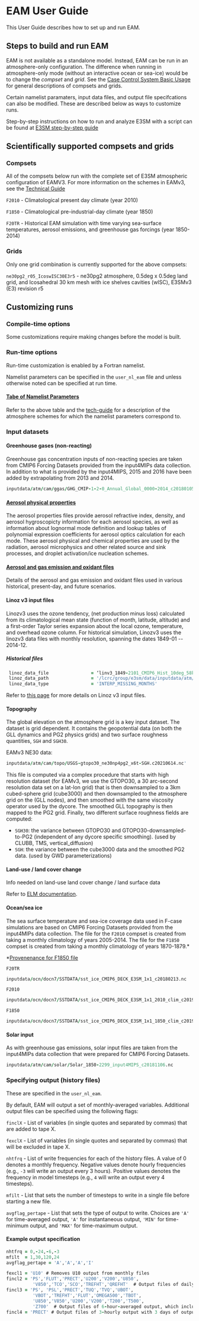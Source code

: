 
# EAM User Guide

This User Guide describes how to set up and run EAM.

## Steps to build and run EAM

EAM is not available as a standalone model.  Instead, EAM can be run in an atmosphere-only configuration.
The difference when running in atmosphere-only mode (without an interactive ocean or sea-ice) would be to
change the *compset* and *grid*.
See the
[Case Control System Basic Usage](https://esmci.github.io/cime/versions/master/html/users_guide/index.html#case-control-system-part-1-basic-usage) for general descriptions of compsets and grids.

Certain namelist paramaters, input data files, and output file specifcations can also be modified.
These are described below as ways to customize runs.

Step-by-step instructions on how to run and analyze E3SM with a script can be found at
[E3SM step-by-step guide](https://docs.e3sm.org/running-e3sm-guide/)

## Scientifically supported compsets and grids

### Compsets

All of the compsets below run with the complete set of E3SM atmospheric configuration of EAMV3. For more information on the schemes in EAMv3, see the [Technical Guide](../tech-guide/index.md)

`F2010` - Climatological present day climate (year 2010)

`F1850` - Climatological pre-industrial-day climate (year 1850)

`F20TR` - Historical EAM simulation with time varying sea-surface temperatures, aerosol emissions, and greenhouse gas forcings (year 1850-2014)

### Grids

Only one grid combination is currently supported for the above compsets:

`ne30pg2_r05_IcoswISC30E3r5` - ne30pg2 atmosphere, 0.5deg x 0.5deg land grid, and Icosahedral 30 km mesh with ice shelves cavities (wISC), E3SMv3 (E3) revision r5

## Customizing runs

### Compile-time options

Some customizations require making changes before the model is built.

### Run-time options

Run-time customization is enabled by a Fortran namelist.

Namelist parameters can be specified in the `user_nl_eam` file and unless otherwise noted can be specified at run time.

#### [Tabe of Namelist Parameters](namelist_parameters.md)

Refer to the above table and the [tech-guide](../tech-guide/index.md) for a description of the atmosphere schemes for which the namelist parameters correspond to.

### Input datasets

#### Greenhouse gases (non-reacting)

Greenhouse gas concentration inputs of non-reacting species are taken from CMIP6 Forcing Datasets provided from the input4MIPs data collection. In addition to what is provided by the input4MIPS, 2015 and 2016 have been added by extrapolating from 2013 and 2014.

```fortran
inputdata/atm/cam/ggas/GHG_CMIP-1-2-0_Annual_Global_0000-2014_c20180105.nc
```

#### [Aerosol physical properties](aerosol_phys_prop.md)

The aerosol properties files provide aerosol refractive index, density, and aerosol hygroscopicty information for
each aerosol species, as well as information about lognormal mode definition and lookup tables of polynomial
expression coefficients for aerosol optics calculation for each mode. These aerosol physical and chemical properties
are used by the radiation, aerosol microphysics and other related source and sink processes, and droplet
activation/ice nucleation schemes.

#### [Aerosol and gas emission and oxidant files](emission_oxidant_files.md)

Details of the aerosol and gas emission and oxidant files used in various historical, present-day, and future scenarios.

#### Linoz v3 input files

Linozv3 uses the ozone tendency, (net production minus loss) calculated from its climatological mean state (function of month, latitude, altitude) and a first-order Taylor series expansion about the local ozone, temperature, and overhead ozone column. For historical simulation, Linozv3 uses the linozv3 data files with monthly resolution, spanning the dates 1849-01 -- 2014-12.

##### Historical files

```fortran
 linoz_data_file                = ‘linv3_1849-2101_CMIP6_Hist_10deg_58km_c20231207.nc’
 linoz_data_path                = '/lcrc/group/e3sm/data/inputdata/atm/cam/chem/trop_mozart/ub'
 linoz_data_type                = 'INTERP_MISSING_MONTHS'
```

Refer to [this page](https://acme-climate.atlassian.net/wiki/spaces/DOC/pages/3764486280/Production+of+the+Linoz+v3+data) for more details on Linoz v3 input files.

#### Topography

The global elevation on the atmosphere grid is a key input dataset.  The dataset is grid dependent. It contains the geopotential data (on both the GLL dynamics and PG2 physics grids) and two surface roughness quantities, `SGH` and `SGH30`.

EAMv3 NE30 data:

```fortran
inputdata/atm/cam/topo/USGS-gtopo30_ne30np4pg2_x6t-SGH.c20210614.nc'
```

This file is computed via a complex procedure that starts with high resolution dataset (for EAMv3, we use the GTOPO30, a 30 arc-second resolution data set on a lat-lon grid) that is then downsampled to a 3km cubed-sphere grid (cube3000) and then downsampled to the atmosphere  grid on the (GLL nodes), and then smoothed with the same viscosity operator used by the dycore. The smoothed GLL topography is then mapped to the PG2 grid. Finally, two different surface roughness fields are computed:

- `SGH30`: the variance between GTOPO30 and GTOPO30-downsampled-to-PG2 (independent of any dycore specific smoothing).     (used by CLUBB, TMS, vertical_diffusion)
- `SGH`:  the variance between the cube3000 data and the smoothed PG2 data.  (used by GWD parameterizations)

#### Land-use / land cover change

Info needed on land-use land cover change / land surface data

Refer to [ELM documentation](https://docs.e3sm.org/E3SM/ELM/).

#### Ocean/sea ice

The sea surface temperature and sea-ice coverage data used in F-case simulations are based on CMIP6 Forcing Datasets provided from the input4MIPs data collection. The file for the `F2010` compset is created from taking a monthly climatology of years 2005-2014. The file for the `F1850` compset is created from taking a monthly climatology of years 1870-1879.*

*[Provenenance for F1850 file](https://acme-climate.atlassian.net/wiki/spaces/ATM/pages/201525378/Provenance+for+CMIP6+DECK+SST+Sea-Ice+input+data+for+E3SM)

`F20TR`

```fortran
inputdata/ocn/docn7/SSTDATA/sst_ice_CMIP6_DECK_E3SM_1x1_c20180213.nc
```

`F2010`

```fortran
inputdata/ocn/docn7/SSTDATA/sst_ice_CMIP6_DECK_E3SM_1x1_2010_clim_c20190821.nc 
```

`F1850`

```fortran
inputdata/ocn/docn7/SSTDATA/sst_ice_CMIP6_DECK_E3SM_1x1_1850_clim_c20190125.nc
```

#### Solar input

As with greenhouse gas emissions, solar input files are taken from the input4MIPs data collection that were prepared for CMIP6 Forcing Datasets.

```fortran
inputdata/atm/cam/solar/Solar_1850-2299_input4MIPS_c20181106.nc
```

### Specifying output (history files)

These are specified in the `user_nl_eam`.

By default, EAM will output a set of monthly-averaged variables. Additional output files can be specified using the following flags:

`finclX` - List of variables (in single quotes and separated by commas) that are added to tape X.

`fexclX` - List of variables (in single quotes and separated by commas) that will be excluded in tape X.

`nhtfrq` - List of write frequencies for each of the history files. A value of 0 denotes a monthly frequency. Negative values denote hourly frequencies (e.g., `-3` will write an output every 3 hours). Positive values denotes the frequency in model timesteps (e.g., `4` will write an output every 4 timesteps).

`mfilt` - List that sets the number of timesteps to write in a single file before starting a new file.

`avgflag_pertape` - List that sets the type of output to write. Choices are `'A'` for time-averaged output, `'A'` for instantaneous output, `'MIN'` for time-minimum output, and `'MAX'` for time-maximum output.

#### Example output specification

```fortran
nhtfrq = 0,-24,-6,-3
mfilt  = 1,30,120,24
avgflag_pertape = 'A','A','A','I'

fexcl1 = 'U10' # Removes U10 output from monthly files
fincl2 = 'PS','FLUT','PRECT','U200','V200','U850',
          'V850','TCO','SCO','TREFHT','QREFHT'  # Output files of daily-averaged output, which includes 30 days of output in each file
fincl3 = 'PS', 'PSL','PRECT','TUQ','TVQ','UBOT',
          'VBOT','TREFHT','FLUT','OMEGA500','TBOT',
          'U850','V850','U200','V200','T200','T500',
          'Z700'  # Output files of 6-hour-averaged output, which includes 30 days of output in each file
fincl4 = 'PRECT' # Output files of 3-hourly output with 3 days of output in every file
```
